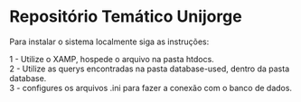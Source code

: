 # Repositório Temático Unijorge

Para instalar o sistema localmente siga as instruções:

1 - Utilize o XAMP, hospede o arquivo na pasta htdocs. <br/>
2 - Utilize as querys encontradas na pasta database-used, dentro da pasta database.<br/>
3 - configures os arquivos .ini para fazer a conexão com o banco de dados.<br/>
